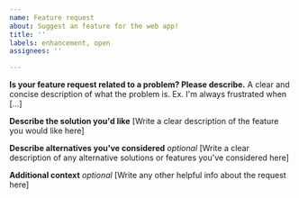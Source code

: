 ```yaml
---
name: Feature request
about: Suggest an feature for the web app!
title: ''
labels: enhancement, open
assignees: ''

---
```


**Is your feature request related to a problem? Please describe.**
A clear and concise description of what the problem is. Ex. I'm always frustrated when [...]

**Describe the solution you'd like**
[Write a clear description of the feature you would like here]

**Describe alternatives you've considered** *optional*
[Write a clear description of any alternative solutions or features you've considered here]

**Additional context** *optional*
[Write any other helpful info about the request here]
